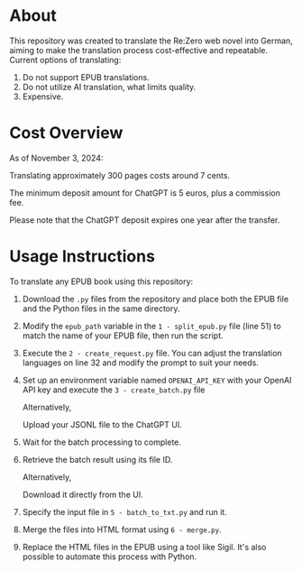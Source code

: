 # About

This repository was created to translate the Re:Zero web novel into German, aiming to make the translation process cost-effective and repeatable. Current options of translating:
1. Do not support EPUB translations.
2. Do not utilize AI translation, what limits quality.
3. Expensive.

# Cost Overview

As of November 3, 2024:

Translating approximately 300 pages costs around 7 cents.

The minimum deposit amount for ChatGPT is 5 euros, plus a commission fee.

Please note that the ChatGPT deposit expires one year after the transfer.

# Usage Instructions

To translate any EPUB book using this repository:

1. Download the `.py` files from the repository and place both the EPUB file and the Python files in the same directory.
2. Modify the `epub_path` variable in the `1 - split_epub.py` file (line 51) to match the name of your EPUB file, then run the script.
3. Execute the `2 - create_request.py` file. You can adjust the translation languages on line 32 and modify the prompt to suit your needs.
4. Set up an environment variable named `OPENAI_API_KEY` with your OpenAI API key and execute the `3 - create_batch.py` file

   Alternatively,

   Upload your JSONL file to the ChatGPT UI.
5. Wait for the batch processing to complete.
6. Retrieve the batch result using its file ID.

   Alternatively,

   Download it directly from the UI.
7. Specify the input file in `5 - batch_to_txt.py` and run it.
8. Merge the files into HTML format using `6 - merge.py`.
9. Replace the HTML files in the EPUB using a tool like Sigil. It's also possible to automate this process with Python.
